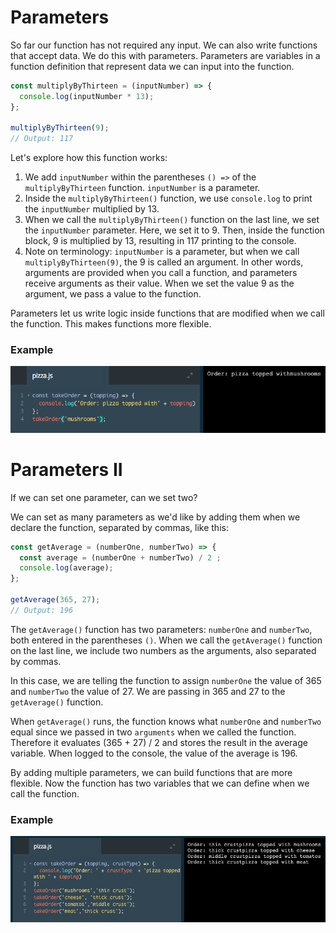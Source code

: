 # Parameters

So far our function has not required any input. We can also write functions that accept data. We do this with parameters. Parameters are variables in a function definition that represent data we can input into the function.

```js
const multiplyByThirteen = (inputNumber) => {
  console.log(inputNumber * 13);
};

multiplyByThirteen(9);
// Output: 117
```
Let's explore how this function works:

1. We add `inputNumber` within the parentheses `() =>` of the `multiplyByThirteen` function. `inputNumber` is a parameter.
2. Inside the `multiplyByThirteen()` function, we use `console.log` to print the `inputNumber` multiplied by 13.
3. When we call the `multiplyByThirteen()` function on the last line, we set the `inputNumber` parameter. Here, we set it to 9. Then, inside the function block, 9 is multiplied by 13, resulting in 117 printing to the console.
4. Note on terminology: `inputNumber` is a parameter, but when we call `multiplyByThirteen(9)`, the 9 is called an argument. In other words, arguments are provided when you call a function, and parameters receive arguments as their value. When we set the value 9 as the argument, we pass a value to the function.

Parameters let us write logic inside functions that are modified when we call the function. This makes functions more flexible.

### Example

![parameters](../parameters.png)

# Parameters II

If we can set one parameter, can we set two?

We can set as many parameters as we'd like by adding them when we declare the function, separated by commas, like this:

```js
const getAverage = (numberOne, numberTwo) => {
  const average = (numberOne + numberTwo) / 2 ;
  console.log(average);
};

getAverage(365, 27);
// Output: 196
```
The `getAverage()` function has two parameters: `numberOne` and `numberTwo`, both entered in the parentheses `()`.
When we call the `getAverage()` function on the last line, we include two numbers as the arguments, also separated by commas.

In this case, we are telling the function to assign `numberOne` the value of 365 and `numberTwo` the value of 27. We are passing in 365 and 27 to the `getAverage()` function.

When `getAverage()` runs, the function knows what `numberOne` and `numberTwo` equal since we passed in two `arguments` when we called the function. Therefore it evaluates (365 + 27) / 2 and stores the result in the average variable. When logged to the console, the value of the average is 196.

By adding multiple parameters, we can build functions that are more flexible. Now the function has two variables that we can define when we call the function.

### Example

![parameters2](../parameters2.png)

